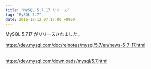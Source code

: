 ```yaml
---
title: "MySQL 5.7.17 リリース"
tag: "MySQL 5.7"
date: 2016-12-12 07:17:00 +0900
---
```


MySQL 5.7.17 がリリースされました。<br>
<br>
https://dev.mysql.com/doc/relnotes/mysql/5.7/en/news-5-7-17.html<br>
<br>
<br>
https://dev.mysql.com/downloads/mysql/5.7.html<br>
<br>
